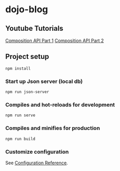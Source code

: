 # dojo-blog

## Youtube Tutorials
[Composition API Part 1](https://www.youtube.com/watch?v=V-kxBWcPJfo&list=PL4cUxeGkcC9hYYGbV60Vq3IXYNfDk8At1&index=10)
[Composition API Part 2](https://www.youtube.com/watch?v=0FwBjPeLqQ8&list=PL4cUxeGkcC9hYYGbV60Vq3IXYNfDk8At1&index=11)

## Project setup
```
npm install
```

### Start up Json server (local db)
```
npm run json-server
```

### Compiles and hot-reloads for development
```
npm run serve
```

### Compiles and minifies for production
```
npm run build
```

### Customize configuration
See [Configuration Reference](https://cli.vuejs.org/config/).
